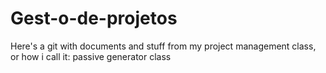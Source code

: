 # Gest-o-de-projetos
Here's a git with documents and stuff from my project management class, or how i call it: passive generator class
